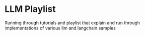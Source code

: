 # LLM Playlist

Running through tutorials and playlist that explain and run through implementations of various 
llm and langchain samples